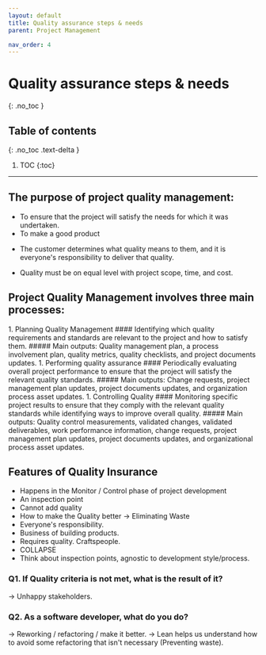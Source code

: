 ```yaml
---
layout: default
title: Quality assurance steps & needs
parent: Project Management

nav_order: 4
---
```


# Quality assurance steps & needs
{: .no_toc }

## Table of contents
{: .no_toc .text-delta }

1. TOC
{:toc}
---

## The purpose of project quality management:
* To ensure that the project will satisfy the needs for which it was undertaken. 
* To make a good product

- The customer determines what quality means to them, and it is everyone's responsibility to deliver that quality.

- Quality must be on equal level with project scope, time, and cost.

## Project Quality Management involves three main processes:
<div class="code-example" markdown="1">
1. Planning Quality Management 
#### Identifying which quality requirements and standards are relevant to the project and how to satisfy them.
##### Main outputs: Quality management plan, a process involvement plan, quality metrics, quality checklists, and project documents updates.
1. Performing quality assurance
#### Periodically evaluating overall project performance to ensure that the project will satisfy the relevant quality standards.
##### Main outputs: Change requests, project management plan updates, project documents updates, and organization process asset updates.
1. Controlling Quality 
#### Monitoring specific project results to ensure that they comply with the relevant quality standards while identifying ways to improve overall quality.
##### Main outputs: Quality control measurements, validated changes, validated deliverables, work performance information, change requests, project management plan updates, project documents updates, and organizational process asset updates.
</div>

## Features of  Quality Insurance 
* Happens in the Monitor / Control phase of project development
* An inspection point
* Cannot add quality
* How to make the Quality better -> Eliminating Waste
* Everyone's responsibility.
* Business of building products.
* Requires quality. Craftspeople.
* COLLAPSE
* Think about inspection points, agnostic to development style/process. 

### Q1. If Quality criteria is not met, what is the result of it? 
 ->  Unhappy stakeholders. 
 
### Q2. As a software developer, what do you do?

 -> Reworking / refactoring / make it better.
 -> Lean helps us understand how to avoid some refactoring that isn't necessary (Preventing waste).
